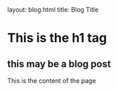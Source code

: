 <draft>
    layout: blog.html
    title: Blog Title
</draft>

# This is the h1 tag

## this may be a blog post

This is the content of the page
